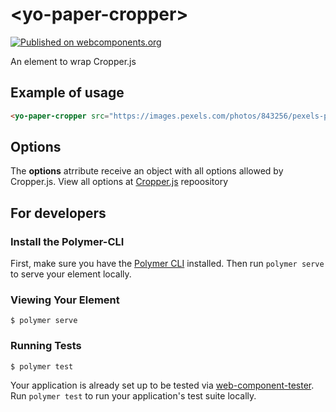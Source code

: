 # \<yo-paper-cropper\>

[![Published on webcomponents.org](https://img.shields.io/badge/webcomponents.org-published-blue.svg)](https://www.webcomponents.org/element/michael-silva/yo-paper-cropper)

An element to wrap Cropper.js

## Example of usage ##
<!--
```
<custom-element-demo>
  <template>
    <link rel="import" href="yo-paper-cropper.html">
    <next-code-block></next-code-block>
  </template>
</custom-element-demo>
```
-->
```html
<yo-paper-cropper src="https://images.pexels.com/photos/843256/pexels-photo-843256.jpeg?w=940&h=650&auto=compress&cs=tinysrgb"></yo-paper-cropper>
```

## Options ##

The **options** atrribute receive an object with all options allowed by Cropper.js.
View all options at [Cropper.js](https://github.com/fengyuanchen/cropperjs/blob/master/README.md#options) repoository

## For developers ##

### Install the Polymer-CLI

First, make sure you have the [Polymer CLI](https://www.npmjs.com/package/polymer-cli) installed. Then run `polymer serve` to serve your element locally.

### Viewing Your Element

```
$ polymer serve
```

### Running Tests

```
$ polymer test
```

Your application is already set up to be tested via [web-component-tester](https://github.com/Polymer/web-component-tester). Run `polymer test` to run your application's test suite locally.

